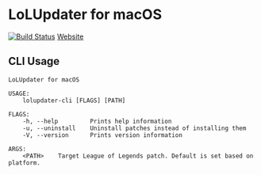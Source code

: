# LoLUpdater for macOS
[![Build Status](https://travis-ci.org/MOBASuite/LoLUpdater-macOS.svg?branch=master)](https://travis-ci.org/MOBASuite/LoLUpdater-macOS)
[Website](https://LoLUpdater.com)
## CLI Usage
```
LoLUpdater for macOS

USAGE:
    lolupdater-cli [FLAGS] [PATH]

FLAGS:
    -h, --help         Prints help information
    -u, --uninstall    Uninstall patches instead of installing them
    -V, --version      Prints version information

ARGS:
    <PATH>    Target League of Legends patch. Default is set based on platform.
```
